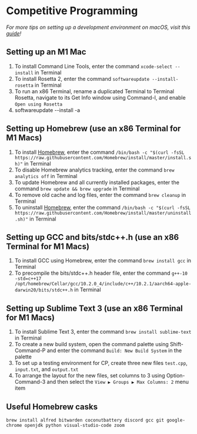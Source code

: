 # Competitive Programming
*For more tips on setting up a development environment on macOS, visit this [guide](https://sourabhbajaj.com/mac-setup/)!*

## Setting up an M1 Mac
1.  To install Command Line Tools, enter the command `xcode-select --install` in Terminal
2.  To install Rosetta 2, enter the command `softwareupdate --install-rosetta` in Terminal
3.  To run an x86 Terminal, rename a duplicated Terminal to Terminal Rosetta, navigate to its Get Info window using Command-I, and enable `Open using Rosetta` 
4.  softwareupdate --install -a

## Setting up Homebrew (use an x86 Terminal for M1 Macs)
1. To install [Homebrew](https://brew.sh), enter the command `/bin/bash -c "$(curl -fsSL https://raw.githubusercontent.com/Homebrew/install/master/install.sh)"` in Terminal
2. To disable Homebrew analytics tracking, enter the command `brew analytics off` in Terminal
3. To update Homebrew and all currently installed packages, enter the command `brew update && brew upgrade` in Terminal
4. To remove old cache and log files, enter the command `brew cleanup` in Terminal
5. To uninstall [Homebrew](https://github.com/homebrew/install#uninstall-homebrew), enter the command `/bin/bash -c "$(curl -fsSL https://raw.githubusercontent.com/Homebrew/install/master/uninstall.sh)"` in Terminal

## Setting up GCC and bits/stdc++.h (use an x86 Terminal for M1 Macs)
1. To install GCC using Homebrew, enter the command `brew install gcc` in Terminal
2. To precompile the bits/stdc++.h header file, enter the command `g++-10 -std=c++17 /opt/homebrew/Cellar/gcc/10.2.0_4/include/c++/10.2.1/aarch64-apple-darwin20/bits/stdc++.h` in Terminal

## Setting up Sublime Text 3 (use an x86 Terminal for M1 Macs)
1. To install Sublime Text 3, enter the command `brew install sublime-text` in Terminal
2. To create a new build system, open the command palette using Shift-Command-P and enter the command `Build: New Build System` in the palette
3. To set up a testing environment for CP, create three new files `test.cpp`, `input.txt`, and `output.txt`
4. To arrange the layout for the new files, set columns to 3 using Option-Command-3 and then select the `View ▶ Groups ▶ Max Columns: 2` menu item

## Useful Homebrew casks
`brew install alfred bitwarden coconutbattery discord gcc git google-chrome openjdk python visual-studio-code zoom`
